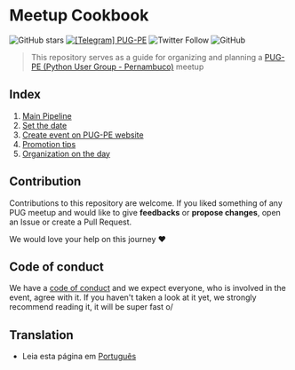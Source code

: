 # Meetup Cookbook
![GitHub stars](https://img.shields.io/github/stars/pugpe/meetup-cookbook?style=social)
[![\[Telegram\] PUG-PE](https://img.shields.io/badge/telegram-pugpe-blue.svg?style=flat-square)](https://t.me/pugpe)
![Twitter Follow](https://img.shields.io/twitter/follow/pugpe?style=social) 
![GitHub](https://img.shields.io/github/license/pugpe/meetup-cookbook)

>This repository serves as a guide for organizing and planning a [PUG-PE (Python User Group - Pernambuco)](http://pycon.pug.pe) meetup 

## Index
 1. [Main Pipeline](files/english/PIPELINE.md)
 2. [Set the date](files/english/SET-DATE.md)
 3. [Create event on PUG-PE website](files/english/EVENTS-PUG.md)
 4. [Promotion tips](files/english/PROMOTION.md)
 5. [Organization on the day](files/english/ORGANIZATION-DAY.md)

## Contribution
  Contributions to this repository are welcome. If you liked something of any PUG meetup and would like to give **feedbacks** or **propose changes**, open an Issue or create a Pull Request.

  We would love your help on this journey :heart:

## Code of conduct

We have a [code of conduct](https://python.org.br/cdc/) and we expect everyone, who is involved in the event, agree with it. If you haven't taken a look at it yet, we strongly recommend reading it, it will be super fast o/

## Translation
- Leia esta página em [Português](/README.md)
